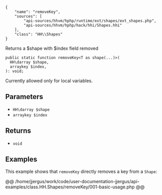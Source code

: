 ``` yamlmeta
{
    "name": "removeKey",
    "sources": [
        "api-sources/hhvm/hphp/runtime/ext/shapes/ext_shapes.php",
        "api-sources/hhvm/hphp/hack/hhi/Shapes.hhi"
    ],
    "class": "HH\\Shapes"
}
```




Returns a $shape with $index field removed




``` Hack
public static function removeKey<T as shape(...)>(
  HH\darray $shape,
  arraykey $index,
): void;
```




Currently allowed only for
local variables.




## Parameters




+ ` HH\darray $shape `
+ ` arraykey $index `




## Returns




* ` void `




## Examples




This example shows that ` removeKey ` directly removes a key from a `` Shape ``:







@@ /home/jjergus/work/code/user-documentation-jjergus/api-examples/class.HH.Shapes/removeKey/001-basic-usage.php @@
<!-- HHAPIDOC -->
